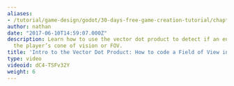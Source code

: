 ```yaml
---
aliases:
- /tutorial/game-design/godot/30-days-free-game-creation-tutorial/chapter3/21_intro_to_the_vector_dot_product_how_to_code_a_field_of_view_in_godot
author: nathan
date: "2017-06-10T14:59:07.000Z"
description: Learn how to use the vector dot product to detect if an enemy is within
  the player’s cone of vision or FOV.
title: 'Intro to the Vector Dot Product: How to code a Field of View in Godot'
type: video
videoid: dC4-TSFv32Y
weight: 6
---
```

